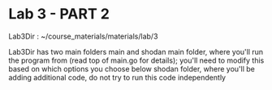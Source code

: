 # Lab 3 - PART 2 


Lab3Dir : ~/course_materials/materials/lab/3

Lab3Dir has two main folders main and shodan
main folder, where you'll run the program from (read top of main.go for details); you'll need to modify this based on which options you choose below
shodan folder, where you'll be adding additional code, do not try to run this code independently


